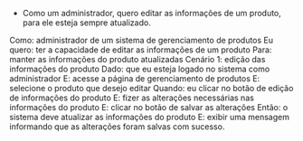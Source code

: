 - Como um administrador, quero editar as informações de um produto, para ele esteja sempre atualizado.

Como: administrador de um sistema de gerenciamento de produtos
Eu quero: ter a capacidade de editar as informações de um produto
Para: manter as informações do produto atualizadas
Cenário 1: edição das informações do produto
Dado: que eu esteja logado no sistema como administrador
E: acesse a página de gerenciamento de produtos
E: selecione o produto que desejo editar
Quando: eu clicar no botão de edição de informações do produto
E: fizer as alterações necessárias nas informações do produto
E: clicar no botão de salvar as alterações
Então: o sistema deve atualizar as informações do produto
E: exibir uma mensagem informando que as alterações foram salvas com sucesso.